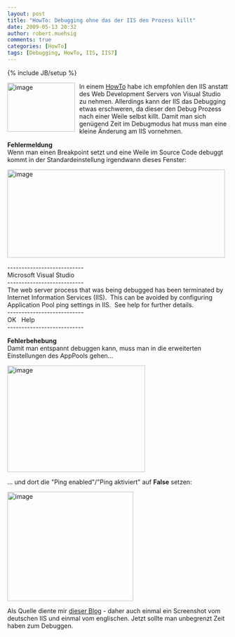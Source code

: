```yaml
---
layout: post
title: "HowTo: Debugging ohne das der IIS den Prozess killt"
date: 2009-05-13 20:32
author: robert.muehsig
comments: true
categories: [HowTo]
tags: [Debugging, HowTo, IIS, IIS7]
---
```

{% include JB/setup %}
<p><a href="{{BASE_PATH}}/assets/wp-images/image742.png"><img style="border-right: 0px; border-top: 0px; margin: 0px 10px 0px 0px; border-left: 0px; border-bottom: 0px" height="112" alt="image" src="{{BASE_PATH}}/assets/wp-images/image-thumb720.png" width="154" align="left" border="0" /></a>In einem <a href="{{BASE_PATH}}/2009/03/19/howto-iis7-als-development-server-im-visual-studio-2008-einrichten/">HowTo</a> habe ich empfohlen den IIS anstatt des Web Development Servers von Visual Studio zu nehmen. Allerdings kann der IIS das Debugging etwas erschweren, da dieser den Debug Prozess nach einer Weile selbst killt. Damit man sich gen&#252;gend Zeit im Debugmodus hat muss man eine kleine &#196;nderung am IIS vornehmen.</p> 
<!--more-->
  <p><strong>Fehlermeldung</strong>    <br />Wenn man einen Breakpoint setzt und eine Weile im Source Code debuggt kommt in der Standardeinstellung irgendwann dieses Fenster:</p>  <p><a href="{{BASE_PATH}}/assets/wp-images/image743.png"><img style="border-right: 0px; border-top: 0px; border-left: 0px; border-bottom: 0px" height="201" alt="image" src="{{BASE_PATH}}/assets/wp-images/image-thumb721.png" width="496" border="0" /></a> </p>  <p>---------------------------   <br />Microsoft Visual Studio    <br />---------------------------    <br />The web server process that was being debugged has been terminated by Internet Information Services (IIS).&#160; This can be avoided by configuring Application Pool ping settings in IIS.&#160; See help for further details.    <br />---------------------------    <br />OK&#160;&#160; Help&#160;&#160; <br />---------------------------</p>  <p><strong>Fehlerbehebung     <br /></strong>Damit man entspannt debuggen kann, muss man in die erweiterten Einstellungen des AppPools gehen...</p>  <p><a href="{{BASE_PATH}}/assets/wp-images/image744.png"><img style="border-right: 0px; border-top: 0px; border-left: 0px; border-bottom: 0px" height="243" alt="image" src="{{BASE_PATH}}/assets/wp-images/image-thumb722.png" width="314" border="0" /></a> </p>  <p>... und dort die &quot;Ping enabled&quot;/&quot;Ping aktiviert&quot; auf <strong>False</strong> setzen:</p>  <p><a href="{{BASE_PATH}}/assets/wp-images/image745.png"><img style="border-right: 0px; border-top: 0px; border-left: 0px; border-bottom: 0px" height="249" alt="image" src="{{BASE_PATH}}/assets/wp-images/image-thumb723.png" width="287" border="0" /></a> </p>  <p>Als Quelle diente mir <a href="http://darkbrand.spaces.live.com/?_c11_BlogPart_BlogPart=blogview&amp;_c=BlogPart&amp;partqs=cat%3DVisual%2520Studio%25202008">dieser Blog</a> - daher auch einmal ein Screenshot vom deutschen IIS und einmal vom englischen. Jetzt sollte man unbegrenzt Zeit haben zum Debuggen.</p>
